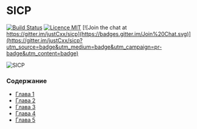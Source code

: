 SICP
====

[![Build Status](https://travis-ci.org/justCxx/sicp.svg)](https://travis-ci.org/justCxx/sicp)
[![Licence MIT](https://img.shields.io/badge/license-MIT-blue.svg)](https://opensource.org/licenses/MIT)
[![Join the chat at https://gitter.im/justCxx/sicp](https://badges.gitter.im/Join%20Chat.svg)](https://gitter.im/justCxx/sicp?utm_source=badge&utm_medium=badge&utm_campaign=pr-badge&utm_content=badge)

![SICP](https://cloud.githubusercontent.com/assets/6506296/9565373/43d6ad60-4ed4-11e5-85bb-342aa1b562a3.jpg)


### Содержание

- [Глава 1](./doc/index.md#Глава-1-Построение-абстракций-с-помощью-процедур)
- [Глава 2](./doc/index.md#Глава-2-Построение-абстракций-с-помощью-данных)
- [Глава 3](./doc/index.md)
- [Глава 4](./doc/index.md)
- [Глава 5](./doc/index.md)

